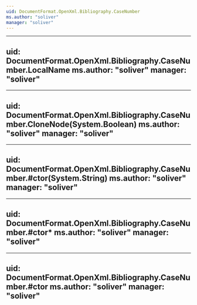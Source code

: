 ```yaml
---
uid: DocumentFormat.OpenXml.Bibliography.CaseNumber
ms.author: "soliver"
manager: "soliver"
---
```


---
uid: DocumentFormat.OpenXml.Bibliography.CaseNumber.LocalName
ms.author: "soliver"
manager: "soliver"
---

---
uid: DocumentFormat.OpenXml.Bibliography.CaseNumber.CloneNode(System.Boolean)
ms.author: "soliver"
manager: "soliver"
---

---
uid: DocumentFormat.OpenXml.Bibliography.CaseNumber.#ctor(System.String)
ms.author: "soliver"
manager: "soliver"
---

---
uid: DocumentFormat.OpenXml.Bibliography.CaseNumber.#ctor*
ms.author: "soliver"
manager: "soliver"
---

---
uid: DocumentFormat.OpenXml.Bibliography.CaseNumber.#ctor
ms.author: "soliver"
manager: "soliver"
---
